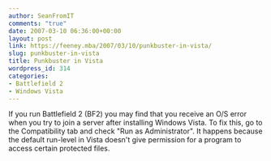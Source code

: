 ```yaml
---
author: SeanFromIT
comments: "true"
date: 2007-03-10 06:36:00+00:00
layout: post
link: https://feeney.mba/2007/03/10/punkbuster-in-vista/
slug: punkbuster-in-vista
title: Punkbuster in Vista
wordpress_id: 314
categories:
- Battlefield 2
- Windows Vista
---
```


If you run Battlefield 2 (BF2) you may find that you receive an O/S error when you try to join a server after installing Windows Vista. To fix this, go to the Compatibility tab and check "Run as Administrator". It happens because the default run-level in Vista doesn't give permission for a program to access certain protected files.
